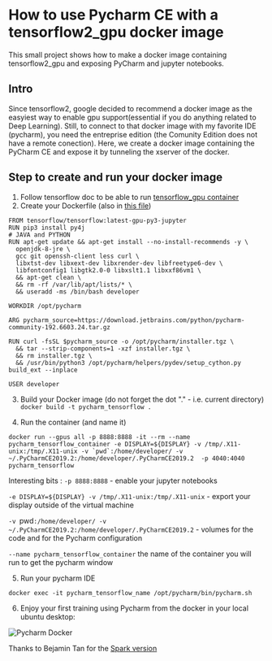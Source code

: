 # How to use Pycharm CE with a tensorflow2_gpu docker image

This small project shows how to make a docker image containing tensorflow2_gpu and exposing PyCharm and jupyter notebooks.

## Intro 
Since tensorflow2, google decided to recommend a docker image as the easyiest way to enable gpu support(essential if you do anything related to Deep Learning).
Still, to connect to that docker image with my favorite IDE (pycharm), you need the entreprise edition (the Comunity Edition does not have a remote conection).
Here, we create a docker image containing the PyCharm CE and expose it by tunneling the xserver of the docker.

## Step to create and run your docker image 


1. Follow tensorflow doc to be able to run [tensorflow_gpu container]( https://www.tensorflow.org/install/docker )
2. Create your Dockerfile (also in [this file](Dockerfile))
```
FROM tensorflow/tensorflow:latest-gpu-py3-jupyter
RUN pip3 install py4j
# JAVA and PYTHON
RUN apt-get update && apt-get install --no-install-recommends -y \
  openjdk-8-jre \
  gcc git openssh-client less curl \
  libxtst-dev libxext-dev libxrender-dev libfreetype6-dev \
  libfontconfig1 libgtk2.0-0 libxslt1.1 libxxf86vm1 \
  && apt-get clean \
  && rm -rf /var/lib/apt/lists/* \
  && useradd -ms /bin/bash developer

WORKDIR /opt/pycharm

ARG pycharm_source=https://download.jetbrains.com/python/pycharm-community-192.6603.24.tar.gz

RUN curl -fsSL $pycharm_source -o /opt/pycharm/installer.tgz \
  && tar --strip-components=1 -xzf installer.tgz \
  && rm installer.tgz \
  && /usr/bin/python3 /opt/pycharm/helpers/pydev/setup_cython.py build_ext --inplace

USER developer
```

3. Build your Docker image (do not forget the dot "." - i.e. current directory)
```docker build -t pycharm_tensorflow .```

4. Run the container (and name it)

```
docker run --gpus all -p 8888:8888 -it --rm --name pycharm_tensorflow_container -e DISPLAY=${DISPLAY} -v /tmp/.X11-unix:/tmp/.X11-unix -v `pwd`:/home/developer/ -v ~/.PyCharmCE2019.2:/home/developer/.PyCharmCE2019.2  -p 4040:4040 pycharm_tensorflow
```

Interesting bits :
`-p 8888:8888` - enable your jupyter notebooks

`-e DISPLAY=${DISPLAY} -v /tmp/.X11-unix:/tmp/.X11-unix` - export your display outside of the virtual machine

`-v `pwd`:/home/developer/ -v ~/.PyCharmCE2019.2:/home/developer/.PyCharmCE2019.2` - volumes for the code and for the Pycharm configuration

`--name pycharm_tensorflow_container` the name of the container you will run to get the pycharm window

5. Run your pycharm IDE

```
docker exec -it pycharm_tensorflow_name /opt/pycharm/bin/pycharm.sh
```

6. Enjoy your first training using Pycharm from the docker in your local ubuntu desktop:

![Pycharm Docker](pycharm_docker.png)

Thanks to Bejamin Tan for the [Spark version](https://benjamintan.io/blog/2019/09/22/using-pycharm-ce-in-docker-for-great-good/)
